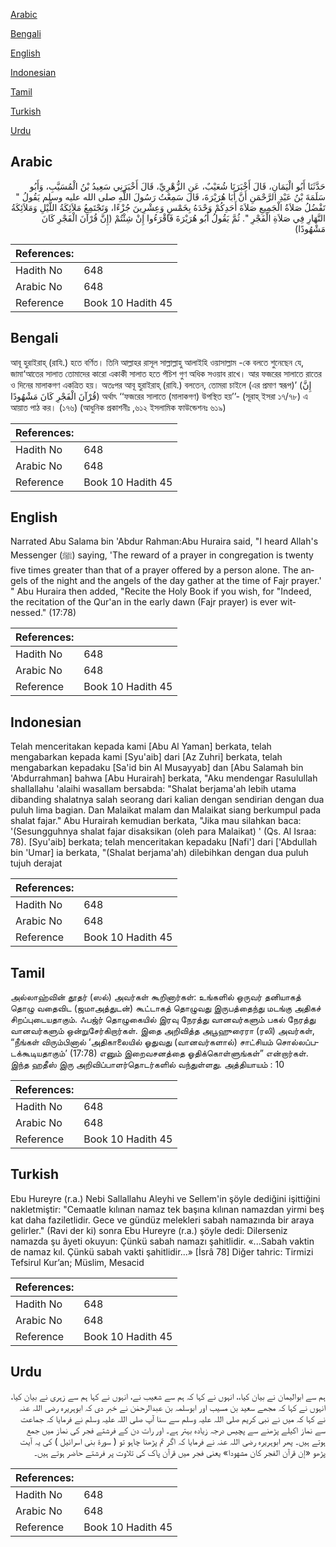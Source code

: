 [Arabic](#arabic)

[Bengali](#bengali)

[English](#english)

[Indonesian](#indonesian)

[Tamil](#tamil)

[Turkish](#turkish)

[Urdu](#urdu)

## Arabic


<div dir="rtl" lang="ar" style={{fontSize:'larger',backgroundColor:'#f8f9fa',padding:20}}>
حَدَّثَنَا أَبُو الْيَمَانِ، قَالَ أَخْبَرَنَا شُعَيْبٌ، عَنِ الزُّهْرِيِّ، قَالَ أَخْبَرَنِي سَعِيدُ بْنُ الْمُسَيَّبِ، وَأَبُو سَلَمَةَ بْنُ عَبْدِ الرَّحْمَنِ أَنَّ أَبَا هُرَيْرَةَ، قَالَ سَمِعْتُ رَسُولَ اللَّهِ صلى الله عليه وسلم يَقُولُ ‏"‏ تَفْضُلُ صَلاَةُ الْجَمِيعِ صَلاَةَ أَحَدِكُمْ وَحْدَهُ بِخَمْسٍ وَعِشْرِينَ جُزْءًا، وَتَجْتَمِعُ مَلاَئِكَةُ اللَّيْلِ وَمَلاَئِكَةُ النَّهَارِ فِي صَلاَةِ الْفَجْرِ ‏"‏‏.‏ ثُمَّ يَقُولُ أَبُو هُرَيْرَةَ فَاقْرَءُوا إِنْ شِئْتُمْ ‏(‏إِنَّ قُرْآنَ الْفَجْرِ كَانَ مَشْهُودًا‏)‏
</div>
<div style={{backgroundColor:'#f8f9fa',padding:20, marginBottom: 10}}><table> <thead> <tr> <th>References:</th> <th></th> </tr> </thead> <tbody><tr><td>Hadith No</td><td>648</td></tr><tr><td>Arabic No</td><td>648</td></tr><tr><td>Reference</td><td>Book 10 Hadith 45</td></tr></tbody></table></div>

## Bengali


<div dir="ltr" lang="bn" style={{fontSize:'larger',backgroundColor:'#f8f9fa',padding:20}}>
আবূ হুরাইরাহ্ (রাযি.) হতে বর্ণিত। তিনি আল্লাহর রাসূল সাল্লাল্লাহু আলাইহি ওয়াসাল্লাম -কে বলতে শুনেছেন যে, জামা‘আতের সালাত তোমাদের কারো একাকী সালাত হতে পঁচিশ গুণ অধিক সওয়াব রাখে। আর ফজরের সালাতে রাতের ও দিনের মালাকগণ একত্রিত হয়। অতঃপর আবূ হুরাইরাহ্ (রাযি.) বলতেন, তোমরা চাইলে (এর প্রমাণ স্বরূপ)’ (إِنَّ قُرْآنَ الْفَجْرِ كَانَ مَشْهُودًا) অর্থাৎ ‘‘ফজরের সালাতে (মালাকগণ) উপস্থিত হয়’’- (সূরাহ্ ইসরা ১৭/৭৮) এ আয়াত পাঠ কর। (১৭৬) (আধুনিক প্রকাশনীঃ ,৬১২ ইসলামিক ফাউন্ডেশনঃ ৬১৯)
</div>
<div style={{backgroundColor:'#f8f9fa',padding:20, marginBottom: 10}}><table> <thead> <tr> <th>References:</th> <th></th> </tr> </thead> <tbody><tr><td>Hadith No</td><td>648</td></tr><tr><td>Arabic No</td><td>648</td></tr><tr><td>Reference</td><td>Book 10 Hadith 45</td></tr></tbody></table></div>

## English


<div dir="ltr" lang="en" style={{fontSize:'larger',backgroundColor:'#f8f9fa',padding:20}}>
Narrated Abu Salama bin 'Abdur Rahman:Abu Huraira said, "I heard Allah's Messenger (ﷺ) saying, 'The reward of a prayer in congregation is twenty five times greater than that of a prayer offered by a person alone. The angels of the night and the angels of the day gather at the time of Fajr prayer.' " Abu Huraira then added, "Recite the Holy Book if you wish, for "Indeed, the recitation of the Qur'an in the early dawn (Fajr prayer) is ever witnessed." (17:78)
</div>
<div style={{backgroundColor:'#f8f9fa',padding:20, marginBottom: 10}}><table> <thead> <tr> <th>References:</th> <th></th> </tr> </thead> <tbody><tr><td>Hadith No</td><td>648</td></tr><tr><td>Arabic No</td><td>648</td></tr><tr><td>Reference</td><td>Book 10 Hadith 45</td></tr></tbody></table></div>

## Indonesian


<div dir="ltr" lang="id" style={{fontSize:'larger',backgroundColor:'#f8f9fa',padding:20}}>
Telah menceritakan kepada kami [Abu Al Yaman] berkata, telah mengabarkan kepada kami [Syu'aib] dari [Az Zuhri] berkata, telah mengabarkan kepadaku [Sa'id bin Al Musayyab] dan [Abu Salamah bin 'Abdurrahman] bahwa [Abu Hurairah] berkata, "Aku mendengar Rasulullah shallallahu 'alaihi wasallam bersabda: "Shalat berjama'ah lebih utama dibanding shalatnya salah seorang dari kalian dengan sendirian dengan dua puluh lima bagian. Dan Malaikat malam dan Malaikat siang berkumpul pada shalat fajar." Abu Hurairah kemudian berkata, "Jika mau silahkan baca: '(Sesungguhnya shalat fajar disaksikan (oleh para Malaikat) ' (Qs. Al Israa: 78). [Syu'aib] berkata; telah menceritakan kepadaku [Nafi'] dari ['Abdullah bin 'Umar] ia berkata, "(Shalat berjama'ah) dilebihkan dengan dua puluh tujuh derajat
</div>
<div style={{backgroundColor:'#f8f9fa',padding:20, marginBottom: 10}}><table> <thead> <tr> <th>References:</th> <th></th> </tr> </thead> <tbody><tr><td>Hadith No</td><td>648</td></tr><tr><td>Arabic No</td><td>648</td></tr><tr><td>Reference</td><td>Book 10 Hadith 45</td></tr></tbody></table></div>

## Tamil


<div dir="ltr" lang="ta" style={{fontSize:'larger',backgroundColor:'#f8f9fa',padding:20}}>
அல்லாஹ்வின் தூதர் (ஸல்) அவர்கள் கூறினார்கள்: உங்களில் ஒருவர் தனியாகத் தொழு வதைவிட (ஜமாஅத்துடன்) கூட்டாகத் தொழுவது இருபத்தைந்து மடங்கு அதிகச் சிறப்புடையதாகும். ஃபஜ்ர் தொழுகையில் இரவு நேரத்து வானவர்களும் பகல் நேரத்து வானவர்களும் ஒன்றுசேர்கிறார்கள். இதை அறிவித்த அபூஹுரைரா (ரலி) அவர்கள், “நீங்கள் விரும்பினால் ‘அதிகாலையில் ஓதுவது (வானவர்களால்) சாட்சியம் சொல்லப்படக்கூடியதாகும்’ (17:78) எனும் இறைவசனத்தை ஓதிக்கொள்ளுங்கள்” என்றார்கள். இந்த ஹதீஸ் இரு அறிவிப்பாளர்தொடர்களில் வந்துள்ளது. அத்தியாயம் : 10
</div>
<div style={{backgroundColor:'#f8f9fa',padding:20, marginBottom: 10}}><table> <thead> <tr> <th>References:</th> <th></th> </tr> </thead> <tbody><tr><td>Hadith No</td><td>648</td></tr><tr><td>Arabic No</td><td>648</td></tr><tr><td>Reference</td><td>Book 10 Hadith 45</td></tr></tbody></table></div>

## Turkish


<div dir="ltr" lang="tr" style={{fontSize:'larger',backgroundColor:'#f8f9fa',padding:20}}>
Ebu Hureyre (r.a.) Nebi Sallallahu Aleyhi ve Sellem'in şöyle dediğini işittiğini nakletmiştir: "Cemaatle kılınan namaz tek başına kılınan namazdan yirmi beş kat daha faziletlidir. Gece ve gündüz melekleri sabah namazında bir araya gelirler." (Ravi der ki) sonra Ebu Hureyre (r.a.) şöyle dedi: Dilerseniz namazda şu âyeti okuyun: Çünkü sabah namazı şahitlidir. «...Sabah vaktin de namaz kıl. Çünkü sabah vakti şahitlidir...» [İsrâ 78] Diğer tahric: Tirmizi Tefsirul Kur’an; Müslim, Mesacid
</div>
<div style={{backgroundColor:'#f8f9fa',padding:20, marginBottom: 10}}><table> <thead> <tr> <th>References:</th> <th></th> </tr> </thead> <tbody><tr><td>Hadith No</td><td>648</td></tr><tr><td>Arabic No</td><td>648</td></tr><tr><td>Reference</td><td>Book 10 Hadith 45</td></tr></tbody></table></div>

## Urdu


<div dir="rtl" lang="ur" style={{fontSize:'larger',backgroundColor:'#f8f9fa',padding:20}}>
ہم سے ابوالیمان نے بیان کیا،، انہوں نے کہا کہ ہم سے شعیب نے، انہوں نے کہا ہم سے زہری نے بیان کیا، انہوں نے کہا کہ مجھے سعید بن مسیب اور ابوسلمہ بن عبدالرحمٰن نے خبر دی کہ ابوہریرہ رضی اللہ عنہ نے کہا کہ میں نے نبی کریم صلی اللہ علیہ وسلم سے سنا آپ صلی اللہ علیہ وسلم نے فرمایا کہ جماعت سے نماز اکیلے پڑھنے سے پچیس درجہ زیادہ بہتر ہے۔ اور رات دن کے فرشتے فجر کی نماز میں جمع ہوتے ہیں۔ پھر ابوہریرہ رضی اللہ عنہ نے فرمایا کہ اگر تم پڑھنا چاہو تو ( سورۃ بنی اسرائیل ) کی یہ آیت پڑھو «إن قرآن الفجر كان مشهودا‏» یعنی فجر میں قرآن پاک کی تلاوت پر فرشتے حاضر ہوتے ہیں۔
</div>
<div style={{backgroundColor:'#f8f9fa',padding:20, marginBottom: 10}}><table> <thead> <tr> <th>References:</th> <th></th> </tr> </thead> <tbody><tr><td>Hadith No</td><td>648</td></tr><tr><td>Arabic No</td><td>648</td></tr><tr><td>Reference</td><td>Book 10 Hadith 45</td></tr></tbody></table></div>